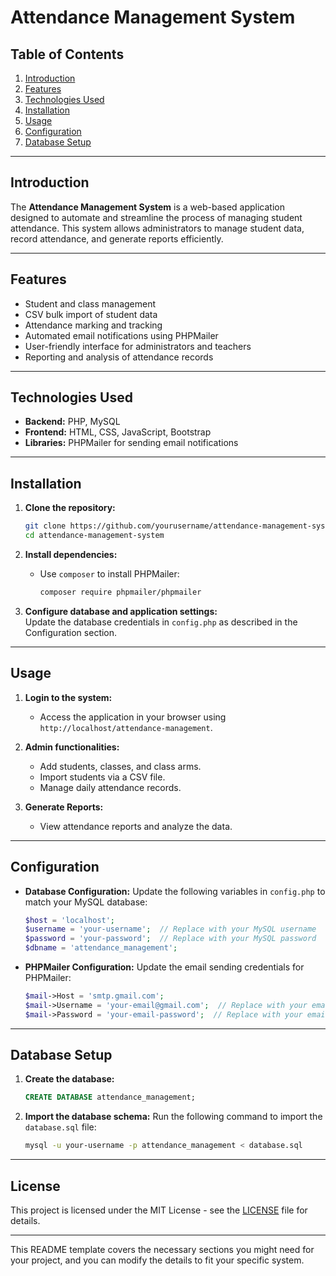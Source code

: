 # Attendance Management System

## Table of Contents

1. [Introduction](#introduction)
2. [Features](#features)
3. [Technologies Used](#technologies-used)
4. [Installation](#installation)
5. [Usage](#usage)
6. [Configuration](#configuration)
7. [Database Setup](#database-setup)

---

## Introduction

The **Attendance Management System** is a web-based application designed to automate and streamline the process of managing student attendance. This system allows administrators to manage student data, record attendance, and generate reports efficiently.

---

## Features

- Student and class management
- CSV bulk import of student data
- Attendance marking and tracking
- Automated email notifications using PHPMailer
- User-friendly interface for administrators and teachers
- Reporting and analysis of attendance records

---

## Technologies Used

- **Backend:** PHP, MySQL
- **Frontend:** HTML, CSS, JavaScript, Bootstrap
- **Libraries:** PHPMailer for sending email notifications

---

## Installation

1. **Clone the repository:**
   ```bash
   git clone https://github.com/yourusername/attendance-management-system.git
   cd attendance-management-system
   ```

2. **Install dependencies:**
   - Use `composer` to install PHPMailer:
     ```bash
     composer require phpmailer/phpmailer
     ```

3. **Configure database and application settings:**  
   Update the database credentials in `config.php` as described in the Configuration section.

---

## Usage

1. **Login to the system:**
   - Access the application in your browser using `http://localhost/attendance-management`.

2. **Admin functionalities:**
   - Add students, classes, and class arms.
   - Import students via a CSV file.
   - Manage daily attendance records.
   
3. **Generate Reports:**
   - View attendance reports and analyze the data.

---

## Configuration

- **Database Configuration:**
  Update the following variables in `config.php` to match your MySQL database:

  ```php
  $host = 'localhost';
  $username = 'your-username';  // Replace with your MySQL username
  $password = 'your-password';  // Replace with your MySQL password
  $dbname = 'attendance_management';
  ```

- **PHPMailer Configuration:**
  Update the email sending credentials for PHPMailer:

  ```php
  $mail->Host = 'smtp.gmail.com';
  $mail->Username = 'your-email@gmail.com';  // Replace with your email
  $mail->Password = 'your-email-password';  // Replace with your email app password
  ```

---

## Database Setup

1. **Create the database:**
   ```sql
   CREATE DATABASE attendance_management;
   ```

2. **Import the database schema:**
   Run the following command to import the `database.sql` file:

   ```bash
   mysql -u your-username -p attendance_management < database.sql
   ```

---

## License

This project is licensed under the MIT License - see the [LICENSE](LICENSE) file for details.

---

This README template covers the necessary sections you might need for your project, and you can modify the details to fit your specific system.
